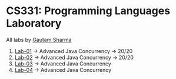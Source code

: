 # CS331: Programming Languages Laboratory

All labs by [Gautam Sharma](https://g-s01.github.io/)

1. [Lab-01](https://github.com/g-s01/CS331/tree/main/Lab-01) -> Advanced Java Concurrency -> 20/20 
2. [Lab-02](https://github.com/g-s01/CS331/tree/main/Lab-02) -> Advanced Java Concurrency -> 20/20
3. [Lab-03](https://github.com/g-s01/CS331/tree/main/Lab-03) -> Advanced Java Concurrency
4. [Lab-04](https://github.com/g-s01/CS331/tree/main/Lab-04) -> Advanced Java Concurrency
